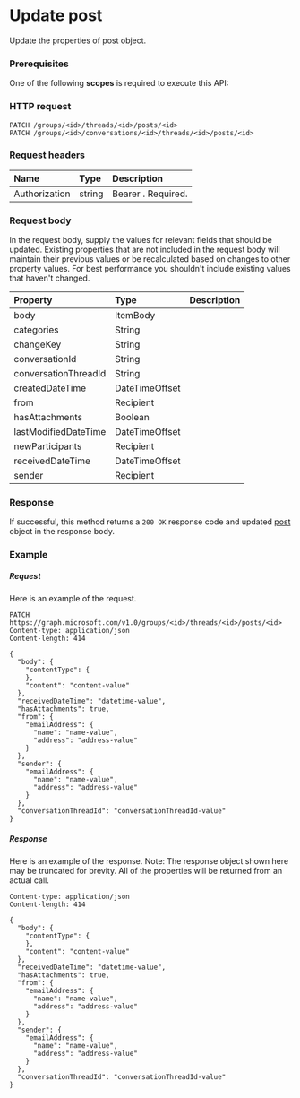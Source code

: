 # Update post

Update the properties of post object.
### Prerequisites
One of the following **scopes** is required to execute this API: 
### HTTP request
<!-- { "blockType": "ignored" } -->
```http
PATCH /groups/<id>/threads/<id>/posts/<id>
PATCH /groups/<id>/conversations/<id>/threads/<id>/posts/<id>
```
### Request headers
| Name       | Type | Description|
|:-----------|:------|:----------|
| Authorization  | string  | Bearer <token>. Required. |

### Request body
In the request body, supply the values for relevant fields that should be updated. Existing properties that are not included in the request body will maintain their previous values or be recalculated based on changes to other property values. For best performance you shouldn't include existing values that haven't changed.

| Property	   | Type	|Description|
|:---------------|:--------|:----------|
|body|ItemBody||
|categories|String||
|changeKey|String||
|conversationId|String||
|conversationThreadId|String||
|createdDateTime|DateTimeOffset||
|from|Recipient||
|hasAttachments|Boolean||
|lastModifiedDateTime|DateTimeOffset||
|newParticipants|Recipient||
|receivedDateTime|DateTimeOffset||
|sender|Recipient||

### Response
If successful, this method returns a `200 OK` response code and updated [post](../resources/post.md) object in the response body.
### Example
##### Request
Here is an example of the request.
<!-- {
  "blockType": "request",
  "name": "update_post"
}-->
```http
PATCH https://graph.microsoft.com/v1.0/groups/<id>/threads/<id>/posts/<id>
Content-type: application/json
Content-length: 414

{
  "body": {
    "contentType": {
    },
    "content": "content-value"
  },
  "receivedDateTime": "datetime-value",
  "hasAttachments": true,
  "from": {
    "emailAddress": {
      "name": "name-value",
      "address": "address-value"
    }
  },
  "sender": {
    "emailAddress": {
      "name": "name-value",
      "address": "address-value"
    }
  },
  "conversationThreadId": "conversationThreadId-value"
}
```
##### Response
Here is an example of the response. Note: The response object shown here may be truncated for brevity. All of the properties will be returned from an actual call.
<!-- {
  "blockType": "response",
  "truncated": true,
  "@odata.type": "microsoft.graph.post"
} -->
```http
Content-type: application/json
Content-length: 414

{
  "body": {
    "contentType": {
    },
    "content": "content-value"
  },
  "receivedDateTime": "datetime-value",
  "hasAttachments": true,
  "from": {
    "emailAddress": {
      "name": "name-value",
      "address": "address-value"
    }
  },
  "sender": {
    "emailAddress": {
      "name": "name-value",
      "address": "address-value"
    }
  },
  "conversationThreadId": "conversationThreadId-value"
}
```

<!-- uuid: 8fcb5dbc-d5aa-4681-8e31-b001d5168d79
2015-10-25 14:57:30 UTC -->
<!-- {
  "type": "#page.annotation",
  "description": "Update post",
  "keywords": "",
  "section": "documentation",
  "tocPath": ""
}-->